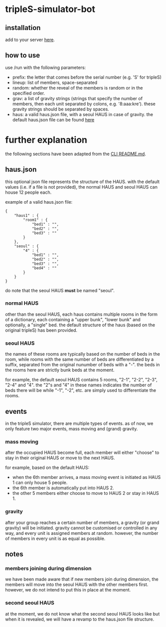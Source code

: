# tripleS-simulator-bot

## installation 
add to your server [here](https://discord.com/api/oauth2/authorize?client_id=1041703388057960479&permissions=2048&scope=bot%20applications.commands).

## how to use
use /run with the following parameters:
- prefix: the letter that comes before the serial number (e.g. 'S' for tripleS)
- lineup: list of members, space-separated
- random: whether the reveal of the members is random or in the specified order.
- grav: a list of gravity strings (strings that specify the number of members, then each unit separated by colons, e.g. '8:aaa:kre'). these gravity strings should be separated by spaces.
- haus: a valid haus.json file, with a seoul HAUS in case of gravity. the default haus.json file can be found [here](https://github.com/shuu-wasseo/tripleS-simulator-bot/blob/main/haus.json)

# further explanation
the following sections have been adapted from the [CLI README.md](https://github.com/shuu-wasseo/tripleS-simulator/blob/main/README.md).

## haus.json
this optional json file represents the structure of the HAUS. with the default values (i.e. if a file is not provided), the normal HAUS and seoul HAUS can house 12 people each.

example of a valid haus.json file:
```
{
    "haus1" : {
        "room1" : {
            "bed1" : "",
            "bed2" : "",
            "bed3" : ""
        }
    },
    "seoul" : {
        "4" : {
            "bed1" : "",
            "bed2" : "",
            "bed3" : "",
            "bed4" : ""
        }
    }
}
```
do note that the seoul HAUS **must** be named "seoul".

### normal HAUS
other than the seoul HAUS, each haus contains multiple rooms in the form of a dictionary, each containing a "upper bunk", "lower bunk" and optionally, a "single" bed. the default structure of the haus (based on the original tripleS) has been provided.

### seoul HAUS
the names of these rooms are typically based on the number of beds in the room, while rooms with the same number of beds are differentiated by a suffix, separated from the original nunumber of beds with a "-". the beds in the rooms here are strictly bunk beds at the moment.

for example, the default seoul HAUS contains 5 rooms, "2-1", "2-2", "2-3", "2-4" and "4". the "2"s and "4" in these names indicates the number of beds there will be while "-1", "-2", etc. are simply used to differentiate the rooms.

## events
in the tripleS simulator, there are multiple types of events. as of now, we only feature two major events, mass moving and (grand) gravity.

### mass moving
after the occupied HAUS become full, each member will either "choose" to stay in their original HAUS or move to the next HAUS. 

for example, based on the default HAUS:
- when the 6th member arrives, a mass moving event is initiated as HAUS 1 can only house 5 people.
- the 6th member is automatically put into HAUS 2.
- the other 5 members either choose to move to HAUS 2 or stay in HAUS 1.

### gravity
after your group reaches a certain number of members, a gravity (or grand gravity) will be initiated. gravity cannot be customised or controlled in any way, and every unit is assigned members at random. however, the number of members in every unit is as equal as possible.

## notes

### members joining during dimension
we have been made aware that if new members join during dimension, the members will move into the seoul HAUS with the other members first. however, we do not intend to put this in place at the moment.

### second seoul HAUS
at the moment, we do not know what the second seoul HAUS looks like but when it is revealed, we will have a revamp to the haus.json file structure.

